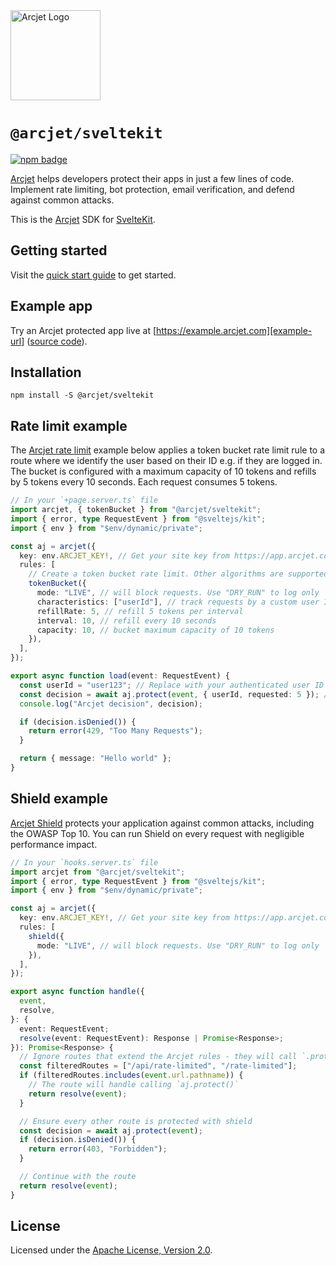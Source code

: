 <a href="https://arcjet.com" target="_arcjet-home">
  <picture>
    <source media="(prefers-color-scheme: dark)" srcset="https://arcjet.com/arcjet-logo-dark-planet-arrival.svg">
    <img src="https://arcjet.com/arcjet-logo-light-planet-arrival.svg" alt="Arcjet Logo" height="144" width="auto">
  </picture>
</a>

# `@arcjet/sveltekit`

<p>
  <a href="https://www.npmjs.com/package/@arcjet/sveltekit">
    <picture>
      <source media="(prefers-color-scheme: dark)" srcset="https://img.shields.io/npm/v/%40arcjet%2Fsveltekit?style=flat-square&label=%E2%9C%A6Aj&labelColor=000000&color=5C5866">
      <img alt="npm badge" src="https://img.shields.io/npm/v/%40arcjet%2Fsveltekit?style=flat-square&label=%E2%9C%A6Aj&labelColor=ECE6F0&color=ECE6F0">
    </picture>
  </a>
</p>

[Arcjet][arcjet] helps developers protect their apps in just a few lines of
code. Implement rate limiting, bot protection, email verification, and defend
against common attacks.

This is the [Arcjet][arcjet] SDK for [SvelteKit][sveltekit].

## Getting started

Visit the [quick start guide][quick-start] to get started.

## Example app

Try an Arcjet protected app live at [https://example.arcjet.com][example-url]
([source code][example-source]).

## Installation

```shell
npm install -S @arcjet/sveltekit
```

## Rate limit example

The [Arcjet rate limit][rate-limit-concepts-docs] example below applies a token
bucket rate limit rule to a route where we identify the user based on their ID
e.g. if they are logged in. The bucket is configured with a maximum capacity of
10 tokens and refills by 5 tokens every 10 seconds. Each request consumes 5
tokens.

```ts
// In your `+page.server.ts` file
import arcjet, { tokenBucket } from "@arcjet/sveltekit";
import { error, type RequestEvent } from "@sveltejs/kit";
import { env } from "$env/dynamic/private";

const aj = arcjet({
  key: env.ARCJET_KEY!, // Get your site key from https://app.arcjet.com
  rules: [
    // Create a token bucket rate limit. Other algorithms are supported.
    tokenBucket({
      mode: "LIVE", // will block requests. Use "DRY_RUN" to log only
      characteristics: ["userId"], // track requests by a custom user ID
      refillRate: 5, // refill 5 tokens per interval
      interval: 10, // refill every 10 seconds
      capacity: 10, // bucket maximum capacity of 10 tokens
    }),
  ],
});

export async function load(event: RequestEvent) {
  const userId = "user123"; // Replace with your authenticated user ID
  const decision = await aj.protect(event, { userId, requested: 5 }); // Deduct 5 tokens from the bucket
  console.log("Arcjet decision", decision);

  if (decision.isDenied()) {
    return error(429, "Too Many Requests");
  }

  return { message: "Hello world" };
}
```

## Shield example

[Arcjet Shield][shield-concepts-docs] protects your application against common
attacks, including the OWASP Top 10. You can run Shield on every request with
negligible performance impact.

```ts
// In your `hooks.server.ts` file
import arcjet from "@arcjet/sveltekit";
import { error, type RequestEvent } from "@sveltejs/kit";
import { env } from "$env/dynamic/private";

const aj = arcjet({
  key: env.ARCJET_KEY!, // Get your site key from https://app.arcjet.com
  rules: [
    shield({
      mode: "LIVE", // will block requests. Use "DRY_RUN" to log only
    }),
  ],
});

export async function handle({
  event,
  resolve,
}: {
  event: RequestEvent;
  resolve(event: RequestEvent): Response | Promise<Response>;
}): Promise<Response> {
  // Ignore routes that extend the Arcjet rules - they will call `.protect` themselves
  const filteredRoutes = ["/api/rate-limited", "/rate-limited"];
  if (filteredRoutes.includes(event.url.pathname)) {
    // The route will handle calling `aj.protect()`
    return resolve(event);
  }

  // Ensure every other route is protected with shield
  const decision = await aj.protect(event);
  if (decision.isDenied()) {
    return error(403, "Forbidden");
  }

  // Continue with the route
  return resolve(event);
}
```

## License

Licensed under the [Apache License, Version 2.0][apache-license].

[arcjet]: https://arcjet.com
[sveltekit]: https://kit.svelte.dev/
[example-url]: https://example.arcjet.com
[quick-start]: https://docs.arcjet.com/get-started/sveltekit
[example-source]: https://github.com/arcjet/arcjet-js-example
[rate-limit-concepts-docs]: https://docs.arcjet.com/rate-limiting/concepts
[shield-concepts-docs]: https://docs.arcjet.com/shield/concepts
[apache-license]: http://www.apache.org/licenses/LICENSE-2.0
